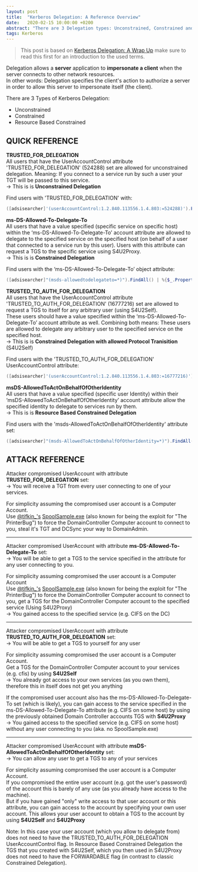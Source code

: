 ```yaml
---
layout: post
title:  "Kerberos Delegation: A Reference Overview"
date:   2020-02-15 10:00:00 +0200
abstract: "There are 3 Delegation types: Unconstrained, Constrained and Resources Based. This post is will list the attributes used to define these types and outline attack paths to abuse misplaced delegation settings"
tags: Kerberos
---
```


> This post is based on [Kerberos Delegation: A Wrap Up](/2020/02/10/KerberosDelegationAWrapUp.html) make sure to read this first for an introduction to the used terms. 

Delegation allows a **server** application to **impersonate a client** when the server connects to other network resources.<br>
In other words: Delegation specifies the client's action to authorize a server in order to allow this server to impersonate itself (the client). 

There are 3 Types of Kerberos Delegation:
- Unconstrained 
- Constrained
- Resource Based Constrained

## QUICK REFERENCE
**TRUSTED_FOR_DELEGATION**<br>
All users that have the UserAccountControl attribute 'TRUSTED_FOR_DELEGATION' (524288) set are  allowed for unconstrained delegation. Meaning: If you connect to a service run by such a user your TGT will be passed to this service.<br>
→ This is is **Unconstrained Delegation**

Find users with 'TRUSTED_FOR_DELEGATION' with:
```powershell
([adsisearcher]'(userAccountControl:1.2.840.113556.1.4.803:=524288)').FindAll()
```

**ms-DS-Allowed-To-Delegate-To**<br>
All users that have a value specified (specific service on specific host) within the ‘ms-DS-Allowed-To-Delegate-To’ account attribute are allowed to delegate to the specified service on the specified host (on behalf of a user that connected to a service run by this user). Users with this attribute can request a TGS to the specific service using S4U2Proxy.<br>
→ This is is **Constrained Delegation**

Find users with the ‘ms-DS-Allowed-To-Delegate-To’ object attribute:

```powershell
([adsisearcher]"(msds-allowedtodelegateto=*)").FindAll() | %{$_.Properties['msds-allowedtodelegateto']}
```

**TRUSTED_TO_AUTH_FOR_DELEGATION**<br>
All users that have the UserAccountControl attribute 'TRUSTED_TO_AUTH_FOR_DELEGATION' (16777216) set are allowed to request a TGS to itself for any arbitrary user (using S4U2Self).<br>
These users should have a value specified within the ‘ms-DS-Allowed-To-Delegate-To’ account attribute as well. Combining both means: These users are allowed to delegate any arbitrary user to the specified service on the specified host. <br>
→ This is is **Constrained Delegation with allowed Protocol Tranisition** (S4U2Self)

Find users with the 'TRUSTED_TO_AUTH_FOR_DELEGATION' UserAccountControl attribute:

```powershell
([adsisearcher]'(userAccountControl:1.2.840.113556.1.4.803:=16777216)').FindAll()
```

**msDS-AllowedToActOnBehalfOfOtherIdentity**<br>
All users that have a value specified (specific user Identity) within their ‘msDS-AllowedToActOnBehalfOfOtherIdentity’ account attribute allow the specified identity to delegate to services run by them.<br>
→ This is is **Resource Based Constrained Delegation**

Find users with the 'msds-AllowedToActOnBehalfOfOtherIdentity' attribute set:

```powershell
([adsisearcher]"(msds-AllowedToActOnBehalfOfOtherIdentity=*)").FindAll()
```

## ATTACK REFERENCE

Attacker compromised UserAccount with attribute **TRUSTED_FOR_DELEGATION** set:<br>
→ You will receive a TGT from every user connecting to one of your services.<br>

For simplicity assuming the compromised user account is a Computer Account.<br>
Use [@tifkin_'s](https://twitter.com/tifkin_) [SpoolSample.exe](https://github.com/leechristensen/SpoolSample) (also known for being the exploit for "The PrinterBug") to force the DomainController Computer account to connect to you, steal it's TGT and DCSync your way to DomainAdmin.
    
<hr>

Attacker compromised UserAccount with attribute **ms-DS-Allowed-To-Delegate-To** set:<br>
→ You will be able to get a TGS to the service specified in the attribute for any user connecting to you.<br>

For simplicity assuming compromised the user account is a Computer Account<br>
Use [@tifkin_'s](https://twitter.com/tifkin_) [SpoolSample.exe](https://github.com/leechristensen/SpoolSample) (also known for being the exploit for "The PrinterBug") to force the DomainController Computer account to connect to you, get a TGS for the DomainController Computer account to the specified service (Using S4U2Proxy)<br>
→ You gained access to the specified service (e.g. CIFS on the DC)

<hr>

Attacker compromised UserAccount with attribute **TRUSTED_TO_AUTH_FOR_DELEGATION** set:<br>
→ You will be able to get a TGS to yourself for any user<br>

For simplicity assuming compromised the user account is a Computer Account.<br>
Get a TGS for the DomainController Computer account to your services (e.g. cfis) by using **S4U2Self**<br>
→ You already got access to your own services (as you own them), therefore this in itself does not get you anything

If the compromised user account also has the ms-DS-Allowed-To-Delegate-To set (which is likely), you can gain access to the service specified in the ms-DS-Allowed-To-Delegate-To attribute (e.g. CIFS on some host) by using the previously obtained Domain Controller accounts TGS with **S4U2Proxy**<br>
→ You gained access to the specified service (e.g. CIFS on some host) without any user connecting to you (aka. no SpoolSample.exe)

<hr>
        
Attacker compromised UserAccount with attribute **msDS-AllowedToActOnBehalfOfOtherIdentity** set:<br>
→ You can allow any user to get a TGS to any of your services<br>

For simplicity assuming compromised the user account is a Computer Account.<br>
If you compromised the entire user account (e.g. got the user's password) of the account this is barely of any use (as you already have access to the machine).<br>
But if you have gained "only" write access to that user account or this attribute, you can gain access to the account by specifying your own user account. This allows your user account to obtain a TGS to the account by using **S4U2Self** and **S4U2Proxy**<br>

Note: In this case your user account (which you allow to delegate from) does not need to have the TRUSTED_TO_AUTH_FOR_DELEGATION UserAccountControl flag. In Resource Based Constrained Delegation the TGS that you created with S4U2Self, which you then used in S4U2Proxy does not need to have the FORWARDABLE flag (in contrast to classic Constrained Delegation).